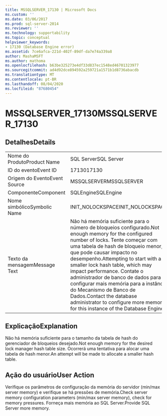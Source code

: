 ```yaml
---
title: MSSQLSERVER_17130 | Microsoft Docs
ms.custom: ''
ms.date: 03/06/2017
ms.prod: sql-server-2014
ms.reviewer: ''
ms.technology: supportability
ms.topic: conceptual
helpviewer_keywords:
- 17130 (Database Engine error)
ms.assetid: 7ce6afca-221d-402f-89df-da7e74a339a8
author: MashaMSFT
ms.author: mathoma
ms.openlocfilehash: b63be325273e4df33d837ec1548ed46701323977
ms.sourcegitcommit: ad4d92dce894592a259721a1571b1d8736abacdb
ms.translationtype: MT
ms.contentlocale: pt-BR
ms.lasthandoff: 08/04/2020
ms.locfileid: "87680454"
---
```

# <a name="mssqlserver_17130"></a><span data-ttu-id="5b5e3-102">MSSQLSERVER_17130</span><span class="sxs-lookup"><span data-stu-id="5b5e3-102">MSSQLSERVER_17130</span></span>
    
## <a name="details"></a><span data-ttu-id="5b5e3-103">Detalhes</span><span class="sxs-lookup"><span data-stu-id="5b5e3-103">Details</span></span>  
  
|||  
|-|-|  
|<span data-ttu-id="5b5e3-104">Nome do Produto</span><span class="sxs-lookup"><span data-stu-id="5b5e3-104">Product Name</span></span>|<span data-ttu-id="5b5e3-105">SQL Server</span><span class="sxs-lookup"><span data-stu-id="5b5e3-105">SQL Server</span></span>|  
|<span data-ttu-id="5b5e3-106">ID do evento</span><span class="sxs-lookup"><span data-stu-id="5b5e3-106">Event ID</span></span>|<span data-ttu-id="5b5e3-107">17130</span><span class="sxs-lookup"><span data-stu-id="5b5e3-107">17130</span></span>|  
|<span data-ttu-id="5b5e3-108">Origem do Evento</span><span class="sxs-lookup"><span data-stu-id="5b5e3-108">Event Source</span></span>|<span data-ttu-id="5b5e3-109">MSSQLSERVER</span><span class="sxs-lookup"><span data-stu-id="5b5e3-109">MSSQLSERVER</span></span>|  
|<span data-ttu-id="5b5e3-110">Componente</span><span class="sxs-lookup"><span data-stu-id="5b5e3-110">Component</span></span>|<span data-ttu-id="5b5e3-111">SQLEngine</span><span class="sxs-lookup"><span data-stu-id="5b5e3-111">SQLEngine</span></span>|  
|<span data-ttu-id="5b5e3-112">Nome simbólico</span><span class="sxs-lookup"><span data-stu-id="5b5e3-112">Symbolic Name</span></span>|<span data-ttu-id="5b5e3-113">INIT_NOLOCKSPACE</span><span class="sxs-lookup"><span data-stu-id="5b5e3-113">INIT_NOLOCKSPACE</span></span>|  
|<span data-ttu-id="5b5e3-114">Texto da mensagem</span><span class="sxs-lookup"><span data-stu-id="5b5e3-114">Message Text</span></span>|<span data-ttu-id="5b5e3-115">Não há memória suficiente para o número de bloqueios configurado.</span><span class="sxs-lookup"><span data-stu-id="5b5e3-115">Not enough memory for the configured number of locks.</span></span> <span data-ttu-id="5b5e3-116">Tente começar com uma tabela de hash de bloqueio menor, que pode causar impacto no desempenho.</span><span class="sxs-lookup"><span data-stu-id="5b5e3-116">Attempting to start with a smaller lock hash table, which may impact performance.</span></span> <span data-ttu-id="5b5e3-117">Contate o administrador de banco de dados para configurar mais memória para a instância do Mecanismo de Banco de Dados.</span><span class="sxs-lookup"><span data-stu-id="5b5e3-117">Contact the database administrator to configure more memory for this instance of the Database Engine.</span></span>|  
  
## <a name="explanation"></a><span data-ttu-id="5b5e3-118">Explicação</span><span class="sxs-lookup"><span data-stu-id="5b5e3-118">Explanation</span></span>  
 <span data-ttu-id="5b5e3-119">Não há memória suficiente para o tamanho da tabela de hash do gerenciador de bloqueios desejado.</span><span class="sxs-lookup"><span data-stu-id="5b5e3-119">Not enough memory for the desired lock manager hash table size.</span></span>  <span data-ttu-id="5b5e3-120">Ocorrerá uma tentativa para alocar uma tabela de hash menor.</span><span class="sxs-lookup"><span data-stu-id="5b5e3-120">An attempt will be made to allocate a smaller hash table.</span></span>  
  
## <a name="user-action"></a><span data-ttu-id="5b5e3-121">Ação do usuário</span><span class="sxs-lookup"><span data-stu-id="5b5e3-121">User Action</span></span>  
 <span data-ttu-id="5b5e3-122">Verifique os parâmetros de configuração da memória do servidor (min/max server memory) e verifique se há pressões de memória.</span><span class="sxs-lookup"><span data-stu-id="5b5e3-122">Check server memory configuration parameters (min/max server memory), check for memory pressures.</span></span> <span data-ttu-id="5b5e3-123">Forneça mais memória ao SQL Server.</span><span class="sxs-lookup"><span data-stu-id="5b5e3-123">Provide SQL Server more memory.</span></span>  
  
  
